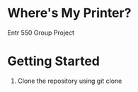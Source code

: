 # Where's My Printer?

Entr 550 Group Project

# Getting Started

1. Clone the repository using git clone 


